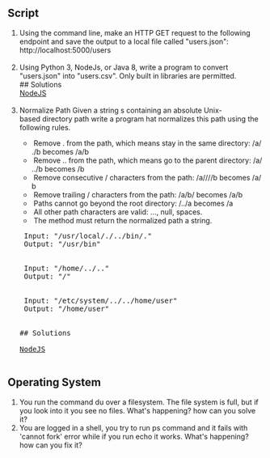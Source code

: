 ## Script

<ol>
<li>
Using the command line, make an HTTP GET request to the following endpoint and save the output to a local file called "users.json":<br>
http://localhost:5000/users
<br>
<br>
</li>
<li>
Using Python 3, NodeJs, or Java 8, write a program to convert "users.json" into "users.csv". Only built in libraries are permitted.
<br>
## Solutions
<br>
<a href="/coding/nodejs/README.md#convert-json-to-csv">NodeJS</a>
<br>
<br>
</li>


<li>
Normalize Path Given a string s containing an absolute Unix-based directory path write a program hat normalizes this path using the following rules.
</li>
<ul>
<li>
 Remove . from the path, which means stay in the same directory: /a/./b becomes /a/b
</li>
<li>
 Remove .. from the path, which means go to the parent directory: /a/../b becomes /b
</li>
<li>
 Remove consecutive / characters from the path: /a////b becomes /a/b
</li>
<li>
 Remove trailing / characters from the path: /a/b/ becomes /a/b
</li>
<li>
 Paths cannot go beyond the root directory: /../a becomes /a
</li>
<li>
 All other path characters are valid: ..., null, spaces.
</li>
<li>
 The method must return the normalized path a string.
</li>
</ul>
<pre>
 Input: "/usr/local/./../bin/."
 Output: "/usr/bin"
<br>
 Input: "/home/../.."
 Output: "/"
<br>
 Input: "/etc/system/../../home/user"
 Output: "/home/user"
<br>
## Solutions
<a href="/coding/nodejs/README.md#normalization-directory-path">
NodeJS
</a>
</pre>
</ol>

## Operating System

<ol>
<li>
You run the command du over a filesystem. The file system is full, but if you look into it you see no files. What's happening? how can you solve it?
</li>
<li>
You are logged in a shell, you try to run ps command and it fails with 'cannot fork' error while if you run echo it works. What's happening? how can you fix it?
</li>
</ol>
